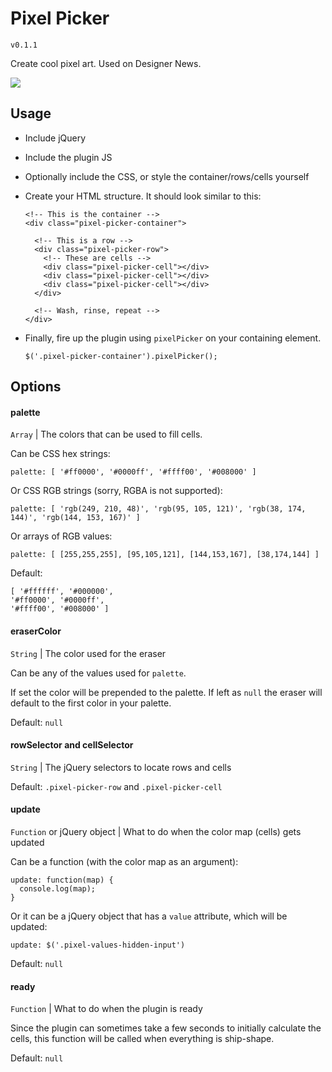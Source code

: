 # Pixel Picker

`v0.1.1`

Create cool pixel art. Used on Designer News.

![](https://dl.dropboxusercontent.com/s/yvsi1tuq86m9vww/GifPixelTree.gif)

## Usage

* Include jQuery
* Include the plugin JS
* Optionally include the CSS, or style the container/rows/cells yourself
* Create your HTML structure. It should look similar to this:

    ```
    <!-- This is the container -->
    <div class="pixel-picker-container">

      <!-- This is a row -->
      <div class="pixel-picker-row">
        <!-- These are cells -->
        <div class="pixel-picker-cell"></div>
        <div class="pixel-picker-cell"></div>
        <div class="pixel-picker-cell"></div>
      </div>

      <!-- Wash, rinse, repeat -->
    </div>
    ```
* Finally, fire up the plugin using `pixelPicker` on your containing element.

    ```
    $('.pixel-picker-container').pixelPicker();
    ```

## Options

#### palette

`Array` | The colors that can be used to fill cells.

Can be CSS hex strings:

```
palette: [ '#ff0000', '#0000ff', '#ffff00', '#008000' ]
```

Or CSS RGB strings (sorry, RGBA is not supported):

```
palette: [ 'rgb(249, 210, 48)', 'rgb(95, 105, 121)', 'rgb(38, 174, 144)', 'rgb(144, 153, 167)' ]
```

Or arrays of RGB values:

```
palette: [ [255,255,255], [95,105,121], [144,153,167], [38,174,144] ]
```

Default:

```
[ '#ffffff', '#000000',
'#ff0000', '#0000ff',
'#ffff00', '#008000' ]
```

#### eraserColor

`String` | The color used for the eraser

Can be any of the values used for `palette`.

If set the color will be prepended to the palette. If left as `null` the eraser will default to the first color in your palette.

Default: `null`

#### rowSelector and cellSelector

`String` | The jQuery selectors to locate rows and cells

Default: `.pixel-picker-row` and `.pixel-picker-cell`

#### update

`Function` or jQuery object | What to do when the color map (cells) gets updated

Can be a function (with the color map as an argument):

```
update: function(map) {
  console.log(map);
}
```

Or it can be a jQuery object that has a `value` attribute, which will be updated:

```
update: $('.pixel-values-hidden-input')
```

Default: `null`

#### ready

`Function` | What to do when the plugin is ready

Since the plugin can sometimes take a few seconds to initially calculate the cells, this function will be called when everything is ship-shape.

Default: `null`
